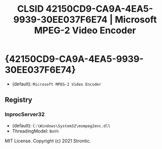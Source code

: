﻿---
title: "CLSID 42150CD9-CA9A-4EA5-9939-30EE037F6E74 | Microsoft MPEG-2 Video Encoder"
excerpt: What is COM-Object CLSID 42150CD9-CA9A-4EA5-9939-30EE037F6E74?
---

# {42150CD9-CA9A-4EA5-9939-30EE037F6E74}

* (default): `Microsoft MPEG-2 Video Encoder`

## Registry


### InprocServer32

* (default): `C:\Windows\System32\msmpeg2enc.dll`
* ThreadingModel: `Both`

MIT License. Copyright (c) 2021 Strontic.



